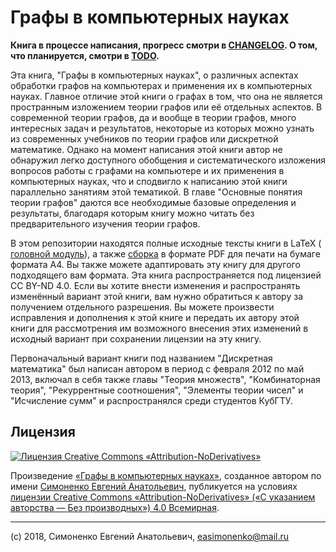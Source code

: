 # Графы в компьютерных науках

**Книга в процессе написания, прогресс смотри в [CHANGELOG](./CHANGELOG.md). О
том, что планируется, смотри в [TODO](./TODO.md).**

Эта книга, "Графы в компьютерных науках", о различных аспектах обработки графов
на компьютерах и применения их в компьютерных науках. Главное отличие этой книги
о графах в том, что она не является пространным изложением теории графов или её
отдельных аспектов. В современной теории графов, да и вообще в теории графов,
много интересных задач и результатов, некоторые из которых можно узнать из
современных учебников по теории графов или дискретной математике. Однако на
момент написания этой книги автор не обнаружил легко доступного обобщения и
систематического изложения вопросов работы с графами на компьютере и их
применения в компьютерных науках, что и сподвигло к написанию этой книги
параллельно занятиям этой тематикой. В главе "Основные понятия теории графов"
даются все необходимые базовые определения и результаты, благодаря которым книгу
можно читать без предварительного изучения теории графов.

В этом репозитории находятся полные исходные тексты книги в LaTeX (
[головной модуль](./graphs-in-computer-science.tex)), а также
[сборка](./graphs-in-computer-science.pdf) в формате PDF для печати на бумаге
формата A4. Вы также можете адаптировать эту книгу для другого подходящего вам
формата. Эта книга распространяется под лицензией CC BY-ND 4.0. Если вы хотите
внести изменения и распространять изменённый вариант этой книги, вам нужно
обратиться к автору за получением отдельного разрешения. Вы можете произвести
исправления и дополнения к этой книге и передать их автору этой книги для
рассмотрения им возможного внесения этих изменений в исходный вариант при
сохранении лицензии на эту книгу.

Первоначальный вариант книги под названием "Дискретная математика" был написан
автором в период с февраля 2012 по май 2013, включал в себя также главы "Теория
множеств", "Комбинаторная теория", "Рекуррентные соотношения", "Элементы теории
чисел" и "Исчисление сумм" и распространялся среди студентов КубГТУ.

## Лицензия

[![Лицензия Creative Commons «Attribution-NoDerivatives»](https://i.creativecommons.org/l/by-nd/4.0/88x31.png)](https://creativecommons.org/licenses/by-nd/4.0/)

Произведение
[«Графы в компьютерных науках»](https://github.com/easimonenko/graphs-in-computer-science),
созданное автором по имени [Симоненко Евгений Анатольевич](mailto:easimonenko@mail.ru),
публикуется на условиях
[лицензии Creative Commons «Attribution-NoDerivatives» («С указанием авторства — Без производных») 4.0 Всемирная](https://creativecommons.org/licenses/by-nd/4.0/).

---

(c) 2018, Симоненко Евгений Анатольевич, easimonenko@mail.ru
